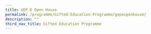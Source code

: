 ```yaml
---
title: GEP E Open House
permalink: /programme/Gifted-Education-Programme/gepeopenhouse/
description: ""
third_nav_title: Gifted Education Programme
---
```


